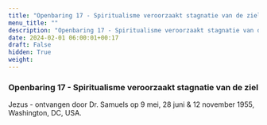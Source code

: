 ```yaml
---
title: "Openbaring 17 - Spiritualisme veroorzaakt stagnatie van de ziel"
menu_title: ""
description: "Openbaring 17 - Spiritualisme veroorzaakt stagnatie van de ziel"
date: 2024-02-01 06:00:01+00:17
draft: False
hidden: True
weight:
---
```

### Openbaring 17 - Spiritualisme veroorzaakt stagnatie van de ziel

Jezus - ontvangen door Dr. Samuels op 9 mei, 28 juni & 12 november 1955, Washington, DC, USA.
